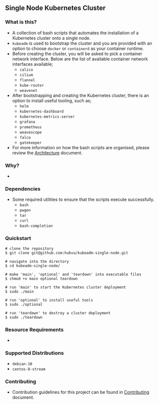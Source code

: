 ## Single Node Kubernetes Cluster



### What is this?

* A collection of bash scripts that automates the installation of a Kubernetes cluster onto a single node.
* `kubeadm` is used to bootstrap the cluster and you are provided with an option to choose `docker` or `containerd` as your container runtime.
* Before creating the cluster, you will be asked to pick a container network interface. Below are the list of available container network interfaces available;
  * `calico`
  * `cilium` 
  * `flannel` 
  * `kube-router` 
  * `weavenet`
* After bootstrapping and creating the Kubernetes cluster, there is an option to install useful tooling, such as;
  * `helm` 
  * `kubernetes-dashboard` 
  * `kubernetes-metrics-server` 
  * `grafana` 
  * `prometheus` 
  * `weavescope`
  * `falco` 
  * `gatekeeper` 
* For more information on how the bash scripts are organised, please review the [Architecture](./ARCHICTECTURE.md) document.

### Why?

* 

### Dependencies

* Some required utilities to ensure that the scripts execute successfully.
  * `bash`
  * `pwgen`
  * `tar`
  * `curl`
  * `bash-completion`

### Quickstart

```
# clone the repository
$ git clone git@github.com:hubvu/kubeadm-single-node.git

# navigate into the directory
$ cd kubeadm-single-node/

# make 'main', 'optional' and 'teardown' into executable files
$ chmod +x main optional teardown

# run 'main' to start the Kubernetes cluster deployment
$ sudo ./main

# run 'optional' to install useful tools
$ sudo ./optional

# run 'teardown' to destroy a cluster deployment
$ sudo ./teardown
```

### Resource Requirements

* 

### Supported Distributions

* `debian-10`
* `centos-8-stream`

### Contributing

* Contribution guidelines for this project can be found in [Contributing](./CONTRIBUTING.md) document.
